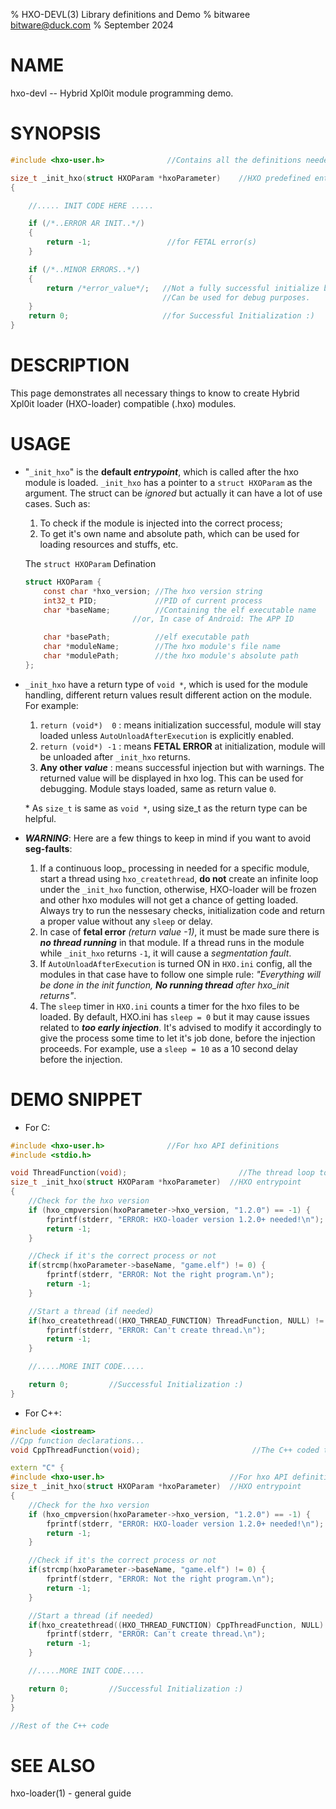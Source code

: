 % HXO-DEVL(3) Library definitions and Demo
% bitwaree <bitware@duck.com>
% September 2024

# NAME
hxo-devl -- Hybrid Xpl0it module programming demo.

# SYNOPSIS

```C
#include <hxo-user.h>              //Contains all the definitions needed to get started

size_t _init_hxo(struct HXOParam *hxoParameter)    //HXO predefined entrypoint
{

    //..... INIT CODE HERE .....

    if (/*..ERROR AR INIT..*/)
    {
        return -1;                 //for FETAL error(s)
    }

    if (/*..MINOR ERRORS..*/)
    {
        return /*error_value*/;   //Not a fully successful initialize but isn't fetal
                                  //Can be used for debug purposes.
    }    
    return 0;                     //for Successful Initialization :)
}
```

# DESCRIPTION
This page demonstrates all necessary things to know to create Hybrid Xpl0it loader (HXO-loader) compatible (.hxo) modules.


# USAGE

- "`_init_hxo`" is the **default _entrypoint_**, which is called after the hxo module is loaded. `_init_hxo` has a pointer to a `struct HXOParam` as the argument. The struct can be _ignored_ but actually it can have a lot of use cases. Such as: 

    1. To check if the module is injected into the correct process;
    2. To get it's own name and absolute path, which can be used for loading resources and stuffs, etc.

  The `struct HXOParam` Defination

    ```C
    struct HXOParam {
        const char *hxo_version; //The hxo version string
        int32_t PID;             //PID of current process
        char *baseName;          //Containing the elf executable name
                            //or, In case of Android: The APP ID

        char *basePath;          //elf executable path
        char *moduleName;        //The hxo module's file name
        char *modulePath;        //the hxo module's absolute path
    };
    ```

- `_init_hxo` have a return type of `void *`, which is used for the module handling, different return values result different action on the module. For example:

    1. `return (void*)  0`    : means initialization successful, module will stay loaded unless `AutoUnloadAfterExecution` is explicitly enabled.
    2. `return (void*) -1`    : means **FETAL ERROR** at initialization, module will be unloaded after `_init_hxo` returns.
    3. **Any other _value_**  : means successful injection but with warnings. The returned value will be displayed in hxo log. This can be used for debugging. Module stays loaded, same as return value `0`.

  \* As `size_t` is same as `void *`, using size_t as the return type can be helpful.

- ***WARNING***: Here are a few things to keep in mind if you want to avoid **seg-faults**:

    1. If a continuous loop_ processing in needed for a specific module, start a thread using `hxo_createthread`, **do not** create an infinite loop under the `_init_hxo` function, otherwise, HXO-loader will be frozen and other hxo modules will not get a chance of getting loaded. Always try to run the nessesary checks, initialization code and return a proper value without any `sleep` or delay.
    2. In case of **fetal error** _(return value -1)_, it must be made sure there is ***no thread running*** in that module. If a thread runs in the module while `_init_hxo` returns `-1`, it will cause a _segmentation fault_.
    3. If `AutoUnloadAfterExecution` is turned ON in `HXO.ini` config, all the modules in that case have to follow one simple rule: _"Everything will be done in the init function, **No running thread** after hxo_init returns"_.
    4. The `sleep` timer in `HXO.ini` counts a timer for the hxo files to be loaded. By default, HXO.ini has `sleep = 0` but it may cause issues related to ***too early injection***. It's advised to modify it accordingly to give the process some time to let it's job done, before the injection proceeds. For example, use a `sleep = 10` as a 10 second delay before the injection.



# DEMO SNIPPET

- For C:

```C
#include <hxo-user.h>              //For hxo API definitions
#include <stdio.h>

void ThreadFunction(void);                         //The thread loop to be ran in parallel
size_t _init_hxo(struct HXOParam *hxoParameter)  //HXO entrypoint
{
    //Check for the hxo version
    if (hxo_cmpversion(hxoParameter->hxo_version, "1.2.0") == -1) {
        fprintf(stderr, "ERROR: HXO-loader version 1.2.0+ needed!\n"); 
        return -1;
    }

    //Check if it's the correct process or not
    if(strcmp(hxoParameter->baseName, "game.elf") != 0) {
        fprintf(stderr, "ERROR: Not the right program.\n"); 
        return -1;
    }

    //Start a thread (if needed)
    if(hxo_createthread((HXO_THREAD_FUNCTION) ThreadFunction, NULL) != 0) {
        fprintf(stderr, "ERROR: Can't create thread.\n"); 
        return -1;
    }

    //.....MORE INIT CODE.....

    return 0;         //Successful Initialization :)
}
```

- For C++:

```C++
#include <iostream>
//Cpp function declarations...
void CppThreadFunction(void);                         //The C++ coded thread loop to be ran in parallel

extern "C" {
#include <hxo-user.h>                            //For hxo API definitions
size_t _init_hxo(struct HXOParam *hxoParameter)  //HXO entrypoint
{
    //Check for the hxo version
    if (hxo_cmpversion(hxoParameter->hxo_version, "1.2.0") == -1) {
        fprintf(stderr, "ERROR: HXO-loader version 1.2.0+ needed!\n"); 
        return -1;
    }

    //Check if it's the correct process or not
    if(strcmp(hxoParameter->baseName, "game.elf") != 0) {
        fprintf(stderr, "ERROR: Not the right program.\n"); 
        return -1;
    }

    //Start a thread (if needed)
    if(hxo_createthread((HXO_THREAD_FUNCTION) CppThreadFunction, NULL) != 0) {
        fprintf(stderr, "ERROR: Can't create thread.\n"); 
        return -1;
    }

    //.....MORE INIT CODE.....

    return 0;         //Successful Initialization :)
}
}

//Rest of the C++ code
```

# SEE ALSO
hxo-loader(1) - general guide
